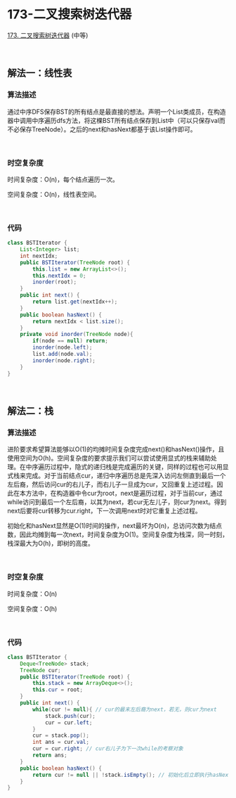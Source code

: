 # 173-二叉搜索树迭代器

[173. 二叉搜索树迭代器](https://leetcode-cn.com/problems/binary-search-tree-iterator/) (中等)

<br />

## 解法一：线性表

### 算法描述

通过中序DFS保存BST的所有结点是最直接的想法。声明一个List类成员，在构造器中调用中序遍历dfs方法，将这棵BST所有结点保存到List中（可以只保存val而不必保存TreeNode）。之后的next和hasNext都基于该List操作即可。

<br />

### 时空复杂度

时间复杂度：O(n)，每个结点遍历一次。

空间复杂度：O(n)，线性表空间。

<br />

### 代码

```java
class BSTIterator {
    List<Integer> list;
    int nextIdx;
    public BSTIterator(TreeNode root) {
        this.list = new ArrayList<>();
        this.nextIdx = 0;
        inorder(root);
    }
    public int next() {
        return list.get(nextIdx++);
    }
    public boolean hasNext() {
        return nextIdx < list.size();
    }
    private void inorder(TreeNode node){
        if(node == null) return;
        inorder(node.left);
        list.add(node.val);
        inorder(node.right);
    }
}
```

<br />

## 解法二：栈

### 算法描述

进阶要求希望算法能够以O(1)的均摊时间复杂度完成next()和hasNext()操作，且使用空间为O(h)。空间复杂度的要求提示我们可以尝试使用显式的栈来辅助处理。在中序遍历过程中，隐式的递归栈是完成遍历的关键，同样的过程也可以用显式栈来完成。对于当前结点cur，递归中序遍历总是先深入访问左侧直到最后一个左后裔，然后访问cur的右儿子，而右儿子一旦成为cur，又回重复上述过程。因此在本方法中，在构造器中令cur为root，next是遍历过程，对于当前cur，通过while访问到最后一个左后裔，以其为next，若cur无左儿子，则cur为next。得到next后要将cur转移为cur.right，下一次调用next时对它重复上述过程。



初始化和hasNext显然是O(1)时间的操作，next最坏为O(n)，总访问次数为结点数，因此均摊到每一次next，时间复杂度为O(1)。空间复杂度为栈深，同一时刻，栈深最大为O(h)，即树的高度。

<br />

### 时空复杂度

时间复杂度：O(n)

空间复杂度：O(h)

<br />

### 代码

```java
class BSTIterator {
    Deque<TreeNode> stack;
    TreeNode cur;
    public BSTIterator(TreeNode root) {
        this.stack = new ArrayDeque<>();
        this.cur = root;
    }
    public int next() {
        while(cur != null){ // cur的最末左后裔为next，若无，则cur为next
            stack.push(cur);
            cur = cur.left;
        }
        cur = stack.pop();
        int ans = cur.val;
        cur = cur.right; // cur右儿子为下一次while的考察对象
        return ans;
    }
    public boolean hasNext() {
        return cur != null || !stack.isEmpty(); // 初始化后立即执行hasNext()时栈为空，但cur存在
    }
}
```

